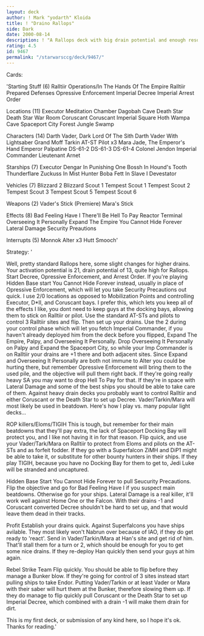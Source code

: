 ```yaml
---
layout: deck
author: ! Mark "yodarth" Kloida
title: ! "Draino Rallops"
side: Dark
date: 2000-08-14
description: ! "A Rallops deck with big drain potential and enough resources to deal damage."
rating: 4.5
id: 9467
permalink: "/starwarsccg/deck/9467/"
---
```

Cards: 

'Starting Stuff (6)
Ralltiir Operations/In The Hands Of The Empire
Ralltiir
Prepared Defenses
Opressive Enforcement
Imperial Decree
Imperial Arrest Order

Locations (11)
Executor Meditation Chamber
Dagobah Cave
Death Star
Death Star War Room
Coruscant
Coruscant Imperial Square
Hoth Wampa Cave
Spaceport City
Forest
Jungle
Swamp

Characters (14)
Darth Vader, Dark Lord Of The Sith
Darth Vader With Lightsaber
Grand Moff Tarkin
AT-ST Pilot x3
Mara Jade, The Emperor's Hand
Emperor Palpatine
DS-61-2
DS-61-3
DS-61-4
Colonel Jendon
Imperial Commander
Lieutenant Arnet

Starships (7)
Executor
Dengar In Punishing One
Bossh In Hound's Tooth
Thunderflare
Zuckuss In Mist Hunter
Boba Fett In Slave I
Devestator

Vehicles (7)
Blizzard 2
Blizzard Scout 1
Tempest Scout 1
Tempest Scout 2
Tempest Scout 3
Tempest Scout 5
Tempest Scout 6

Weapons (2)
Vader's Stick (Premiere)
Mara's Stick

Effects (8)
Bad Feeling Have I
There'll Be Hell To Pay
Reactor Terminal
Overseeing It Personally
Expand The Empire
You Cannot Hide Forever
Lateral Damage
Security Preautions

Interrupts (5)
Monnok
Alter x3
Hutt Smooch'

Strategy: '

Well, pretty standard Rallops here, some slight changes for higher drains.  Your activation potential is 21, drain potential of 13, quite high for Rallops.  Start Decree, Opressive Enforcement, and Arrest Order.  If you're playing Hidden Base start You Cannot Hide Forever instead, usually in place of Opressive Enforcement, which will let you take Security Precautions out quick.  I use 2/0 locations as opposed to Mobilization Points and controlling Executor, D*II, and Coruscant bays.  I prefer this, which lets you keep all of the effects I like, you dont need to keep guys at the docking bays, allowing them to stick on Ralltiir or pilot.  Use the standard AT-STs and pilots to control 3 Ralltiir sites and flip.  Then set up your drains.  Use the 2 during your control phase which will let you fetch Imperial Commander, if you haven't already deployed him from the deck before you flipped, Expand The Empire, Palpy, and Overseeing It Personally.  Drop Overseeing It Personally on Palpy and Expand the Spaceport City, so while your Imp Commander is on Ralltiir your drains are +1 there and both adjacent sites.  Since Expand and Overseeing It Personally are both not immune to Alter you could be hurting there, but remember Opressive Enforcement will bring them to the used pile, and the objective will pull them right back.  If they're going really heavy SA you may want to drop Hell To Pay for that.  If they're in space with Lateral Damage and some of the best ships you should be able to take care of them.	Against heavy drain decks you probably want to control Ralltiir and either Coruscant or the Death Star to set up Decree.  Vader/Tarkin/Mara will most likely be used in beatdown. Here's how I play vs. many popular light decks...

ROP killers/Eloms/TIGIH
This is tough, but remember for their main beatdowns that they'll pay extra, the lack of Spaceport Docking Bay will protect you, and I like not having it in for that reason.	Flip quick, and use your Vader/Tark/Mara on Ralltiir to protect from Eloms and pilots on the AT-STs and as forfeit fodder. If they go with a Superfalcon ZiMH and DiP1 might be able to take it, or substitute for other bounty hunters in their ships.  If they play TIGIH, because you have no Docking Bay for them to get to, Jedi Luke will be stranded and uncaptured.

Hidden Base
Start You Cannot Hide Forever to pull Seucurity Precautions.  Flip the objective and go for Bad Feeling Have I if you suspect main beatdowns.  Otherwise go for your ships.  Lateral Damage is a real killer, it'll work well against Home One or the Falcon.	With their drains -1 and Coruscant converted Decree shouldn't be hard to set up, and that would leave them dead in their tracks.

Profit
Establish your drains quick.  Against Superfalcons you have ships avilable.  They most likely won't Nabrun over because of IAO, if they do get ready to 'react'.  Send in Vader/Tarkin/Mara at Han's site and get rid of him.  That'll stall them for a turn or 2, which should be enough for you to get some nice drains.  If they re-deploy Han quickly then send your guys at him again.

Rebel Strike Team
Flip quickly.  You should be able to flip before they manage a Bunker blow.  If they're going for control of 3 sites instead start pulling ships to take Endor.  Putting Vader/Tarkin or at least Vader or Mara with their saber will hurt them at the Bunker, therefore slowing them up.  If they do manage to flip quickly pull Coruscant or the Death Star to set up Imperial Decree, which combined with a drain -1 will make them drain for dirt.

This is my first deck, or submission of any kind here, so I hope it's ok.  Thanks for reading.'

